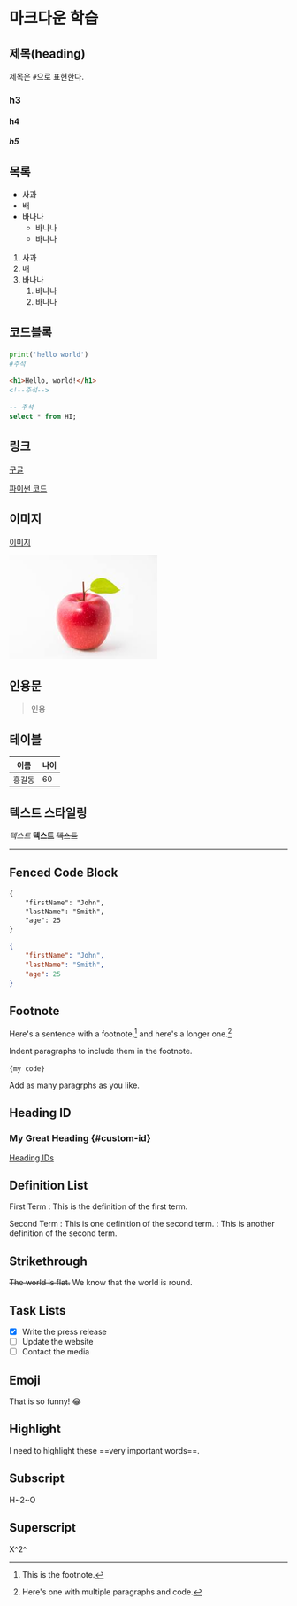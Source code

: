 # 마크다운 학습

## 제목(heading)

제목은 `#`으로 표현한다.

### h3
#### h4
##### h5

## 목록

- 사과
- 배
- 바나나
    - 바나나
    - 바나나

1. 사과
2. 배
3. 바나나
    1. 바나나
    2. 바나나

## 코드블록

```python
print('hello world')
#주석
```
```html
<h1>Hello, world!</h1>
<!--주석-->
```
```sql
-- 주석
select * from HI;
```

## 링크

[구글](https://google.com)

[파이썬 코드](./main.py)

## 이미지
[이미지](./apple.jpg)

![이미지](./apple.jpg)

## 인용문

> 인용

## 테이블

|이름|나이|
|--|--|
|홍길동|60|

## 텍스트 스타일링

*텍스트* **텍스트** ~~텍스트~~

---

## Fenced Code Block

```
{
    "firstName": "John",
    "lastName": "Smith",
    "age": 25
}
```

```json
{
    "firstName": "John",
    "lastName": "Smith",
    "age": 25
}
```

## Footnote

Here's a sentence with a footnote,[^1] and here's a longer one.[^bignote]

[^1]: This is the footnote.
[^bignote]: Here's one with multiple paragraphs and code.

Indent paragraphs to include them in the footnote.

`{my code}`

Add as many paragrphs as you like.




## Heading ID

### My Great Heading {#custom-id}
[Heading IDs](#heading-ids)

## Definition List

First Term
: This is the definition of the first term.

Second Term
: This is one definition of the second term.
: This is another definition of the second term.

## Strikethrough

~~The world is flat.~~ We know that the world is round.

## Task Lists

- [x] Write the press release
- [ ] Update the website
- [ ] Contact the media

## Emoji

That is so funny! :joy:

## Highlight

I need to highlight these ==very important words==.

## Subscript

H~2~O

## Superscript

X^2^